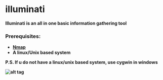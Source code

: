 # illuminati
<b>Illuminati is an all in one basic information gathering tool
<br>
  <h3>Prerequisites:<br></h3>
  <ul type='1'>
    <li><a href="https://nmap.org/download.html">Nmap</a></li>
    <li>A linux/Unix based system</li>
    </ul>

P.S. If u do not have a linux/unix based system, use cygwin in windows

![alt tag](https://illuminatiguy.com/illuminati.png "illuminati in action")
